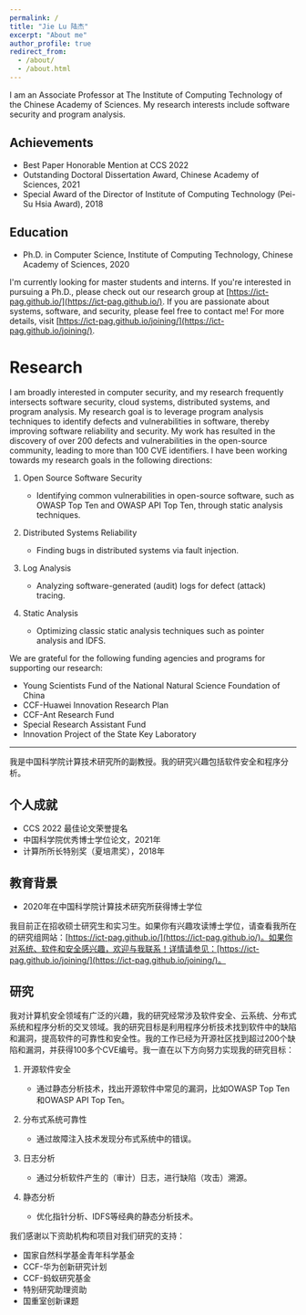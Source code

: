 ```yaml
---
permalink: /
title: "Jie Lu 陆杰"
excerpt: "About me"
author_profile: true
redirect_from: 
  - /about/
  - /about.html
---
```





I am an Associate Professor at The Institute of Computing Technology of the Chinese Academy of Sciences. My research interests include software security and program analysis.

## Achievements
- Best Paper Honorable Mention at CCS 2022
- Outstanding Doctoral Dissertation Award, Chinese Academy of Sciences, 2021
- Special Award of the Director of Institute of Computing Technology (Pei-Su Hsia Award), 2018

## Education
- Ph.D. in Computer Science, Institute of Computing Technology, Chinese Academy of Sciences, 2020

I'm currently looking for master students and interns. If you're interested in pursuing a Ph.D., please check out our research group at [https://ict-pag.github.io/](https://ict-pag.github.io/). If you are passionate about systems, software, and security, please feel free to contact me! For more details, visit [https://ict-pag.github.io/joining/](https://ict-pag.github.io/joining/).

# Research

I am broadly interested in computer security, and my research frequently intersects software security, cloud systems, distributed systems, and program analysis. My research goal is to leverage program analysis techniques to identify defects and vulnerabilities in software, thereby improving software reliability and security. My work has resulted in the discovery of over 200 defects and vulnerabilities in the open-source community, leading to more than 100 CVE identifiers. I have been working towards my research goals in the following directions:

1. Open Source Software Security
   - Identifying common vulnerabilities in open-source software, such as OWASP Top Ten and OWASP API Top Ten, through static analysis techniques.

2. Distributed Systems Reliability
   - Finding bugs in distributed systems via fault injection.

3. Log Analysis
   - Analyzing software-generated (audit) logs for defect (attack) tracing.

4. Static Analysis
   - Optimizing classic static analysis techniques such as pointer analysis and IDFS.

We are grateful for the following funding agencies and programs for supporting our research:

- Young Scientists Fund of the National Natural Science Foundation of China
- CCF-Huawei Innovation Research Plan
- CCF-Ant Research Fund
- Special Research Assistant Fund
- Innovation Project of the State Key Laboratory

---

我是中国科学院计算技术研究所的副教授。我的研究兴趣包括软件安全和程序分析。

## 个人成就
- CCS 2022 最佳论文荣誉提名
- 中国科学院优秀博士学位论文，2021年
- 计算所所长特别奖（夏培肃奖），2018年

## 教育背景
- 2020年在中国科学院计算技术研究所获得博士学位

我目前正在招收硕士研究生和实习生。如果你有兴趣攻读博士学位，请查看我所在的研究组网站：[https://ict-pag.github.io/](https://ict-pag.github.io/)。如果你对系统、软件和安全感兴趣，欢迎与我联系！详情请参见：[https://ict-pag.github.io/joining/](https://ict-pag.github.io/joining/)。

## 研究

我对计算机安全领域有广泛的兴趣，我的研究经常涉及软件安全、云系统、分布式系统和程序分析的交叉领域。我的研究目标是利用程序分析技术找到软件中的缺陷和漏洞，提高软件的可靠性和安全性。我的工作已经为开源社区找到超过200个缺陷和漏洞，并获得100多个CVE编号。我一直在以下方向努力实现我的研究目标：

1. 开源软件安全
   - 通过静态分析技术，找出开源软件中常见的漏洞，比如OWASP Top Ten和OWASP API Top Ten。

2. 分布式系统可靠性
   - 通过故障注入技术发现分布式系统中的错误。

3. 日志分析
   - 通过分析软件产生的（审计）日志，进行缺陷（攻击）溯源。

4. 静态分析
   - 优化指针分析、IDFS等经典的静态分析技术。

我们感谢以下资助机构和项目对我们研究的支持：

- 国家自然科学基金青年科学基金
- CCF-华为创新研究计划
- CCF-蚂蚁研究基金
- 特别研究助理资助
- 国重室创新课题